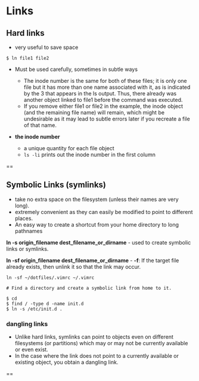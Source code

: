 # Links

## Hard links

- very useful to save space

```
$ ln file1 file2
```

- Must be used carefully, sometimes in subtle ways
    + The inode number is the same for both of these files;
    it is only one file but it has more than one name associated with it,  as is indicated by the 3 that appears in the ls output.
    Thus, there already was another object linked to file1 before the command was executed.
    + If you remove either file1 or file2 in the example, the inode object (and the remaining file name) will remain, which might be undesirable as it may lead to subtle errors later if you recreate a file of that name.

- **the inode number**
    + a unique quantity for each file object
    + `ls -li` prints out the inode number in the first column

==

## Symbolic Links (symlinks)

- take no extra space on the filesystem (unless their names are very long).
- extremely convenient as they can easily be modified to point to different places.
- An easy way to create a shortcut from your home directory to long pathnames

**ln -s origin_filename dest_filename_or_dirname**
    - used to create symbolic links or symlinks.

**ln -sf origin_filename dest_filename_or_dirname**
    - **-f**: If the target file already exists, then unlink it so that the link may occur.

```
ln -sf ~/dotfiles/.vimrc ~/.vimrc
```

```
# Find a directory and create a symbolic link from home to it.

$ cd
$ find / -type d -name init.d
$ ln -s /etc/init.d .
```

### dangling links
- Unlike hard links, symlinks can point to objects even on different filesystems (or partitions) which may or may not be currently available or even exist.
- In the case where the link does not point to a currently available or existing object, you obtain a dangling link.

==


